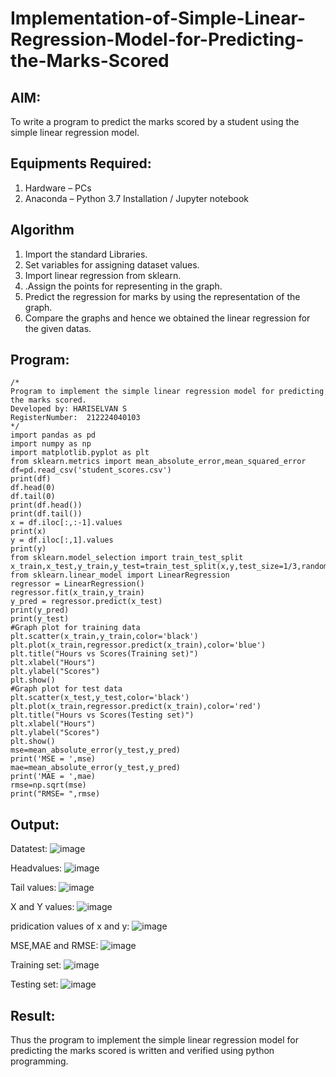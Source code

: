 # Implementation-of-Simple-Linear-Regression-Model-for-Predicting-the-Marks-Scored

## AIM:
To write a program to predict the marks scored by a student using the simple linear regression model.

## Equipments Required:
1. Hardware – PCs
2. Anaconda – Python 3.7 Installation / Jupyter notebook

## Algorithm
1. Import the standard Libraries.
2. Set variables for assigning dataset values.
3. Import linear regression from sklearn.
4. .Assign the points for representing in the graph.
5. Predict the regression for marks by using the representation of the graph.
6. Compare the graphs and hence we obtained the linear regression for the given datas.

## Program:
```
/*
Program to implement the simple linear regression model for predicting the marks scored.
Developed by: HARISELVAN S
RegisterNumber:  212224040103
*/
import pandas as pd
import numpy as np
import matplotlib.pyplot as plt
from sklearn.metrics import mean_absolute_error,mean_squared_error
df=pd.read_csv('student_scores.csv')
print(df)
df.head(0)
df.tail(0)
print(df.head())
print(df.tail())
x = df.iloc[:,:-1].values
print(x)
y = df.iloc[:,1].values
print(y)
from sklearn.model_selection import train_test_split
x_train,x_test,y_train,y_test=train_test_split(x,y,test_size=1/3,random_state=0)
from sklearn.linear_model import LinearRegression
regressor = LinearRegression()
regressor.fit(x_train,y_train)
y_pred = regressor.predict(x_test)
print(y_pred)
print(y_test)
#Graph plot for training data
plt.scatter(x_train,y_train,color='black')
plt.plot(x_train,regressor.predict(x_train),color='blue')
plt.title("Hours vs Scores(Training set)")
plt.xlabel("Hours")
plt.ylabel("Scores")
plt.show()
#Graph plot for test data
plt.scatter(x_test,y_test,color='black')
plt.plot(x_train,regressor.predict(x_train),color='red')
plt.title("Hours vs Scores(Testing set)")
plt.xlabel("Hours")
plt.ylabel("Scores")
plt.show()
mse=mean_absolute_error(y_test,y_pred)
print('MSE = ',mse)
mae=mean_absolute_error(y_test,y_pred)
print('MAE = ',mae)
rmse=np.sqrt(mse)
print("RMSE= ",rmse)
```

## Output:
Datatest:
![image](https://github.com/user-attachments/assets/f8986e1e-0a81-45ea-afe8-e5ea30523a38)

Headvalues:
![image](https://github.com/user-attachments/assets/740c3e98-d789-4f54-befd-86cd5b4f266f)

Tail values:
![image](https://github.com/user-attachments/assets/9cde1a5a-d2f3-41fe-8ea8-b726e5a5f3bf)

X and Y values:
![image](https://github.com/user-attachments/assets/b1de4311-5024-43f1-ad43-781a0b47e4c8)

pridication values of x and y:
![image](https://github.com/user-attachments/assets/0afb6ac4-1d36-42d8-8260-aeca74eb3ca3)

MSE,MAE and RMSE:
![image](https://github.com/user-attachments/assets/b115e3f8-3045-431d-824b-f64758212560)

Training set:
![image](https://github.com/user-attachments/assets/dba57365-346a-4ed2-8e2d-c01c978528b0)

Testing set:
![image](https://github.com/user-attachments/assets/ad0bb3e5-1d05-4883-99bb-5173e941ae60)


## Result:
Thus the program to implement the simple linear regression model for predicting the marks scored is written and verified using python programming.
